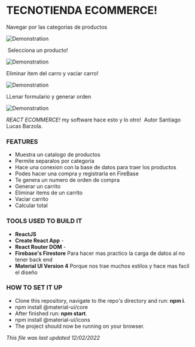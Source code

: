 # TECNOTIENDA ECOMMERCE!

Navegar por las categorias de productos

![Demonstration](https://media.giphy.com/media/uELz8qnjysKjRd8Yt4/giphy-downsized-large.gif)

​
Selecciona un producto!

![Demonstration](https://media.giphy.com/media/KHVUtZ2ugE3VzZWVKX/giphy.gif)

Eliminar item del carro y vaciar carro!

![Demonstration](https://media.giphy.com/media/WX27ShbMFckFAlaSbu/giphy.gif)

LLenar formulario y generar orden

![Demonstration](https://media.giphy.com/media/1Z09ff2w5caqI1lIfH/giphy.gif)
​

_REACT ECOMMERCE!_ my software hace esto y lo otro!
​
Autor Santiago Lucas Barzola.
​

### FEATURES​

- Muestra un catalogo de productos
- Permite separalos por categoria
- Hace una conexion con la base de datos para traer los productos
- Podes hacer una compra y registrarla en FireBase
- Te genera un numero de orden de compra
- Generar un carrito
- Eliminar items de un carrito
- Vaciar carrito
- Calcular total
  ​

### TOOLS USED TO BUILD IT ​

- **ReactJS**
- **Create React App** -
- **React Router DOM** -
- **Firebase's Firestore** Para hacer mas practico la carga de datos al no tener back end
- **Material UI Version 4** Porque nos trae muchos estilos y hace mas facil el diseño
  ​

### HOW TO SET IT UP​

- Clone this repository, navigate to the repo's directory and run: **npm i**.
- npm install @material-ui/core
- After finished run: **npm start**.
- npm install @material-ui/icons
- The project should now be running on your browser.

_This file was last updated 12/02/2022_
